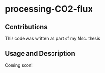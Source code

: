 # processing-CO2-flux

## Contributions
This code was written as part of my Msc. thesis

## Usage and Description
Coming soon!
